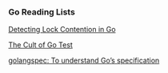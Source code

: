 ### Go Reading Lists
[Detecting Lock Contention in Go](https://stackimpact.com/blog/detecting-lock-contention-in-go/)

[The Cult of Go Test](http://danmux.com/posts/the_cult_of_go_test/)

[golangspec: To understand Go’s specification](https://medium.com/golangspec)